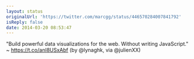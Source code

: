 ```yaml
---
layout: status
originalUrl: 'https://twitter.com/marcgg/status/446570284007841792'
isReply: false
date: 2014-03-20 08:53:47
---
```


"Build powerful data visualizations for the web. Without writing JavaScript." ~ https://t.co/anI8USxAbf (by @lynaghk, via @julienXX)
